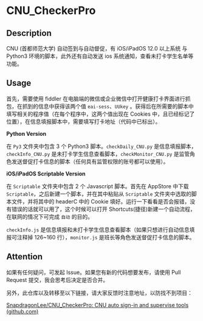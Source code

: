 # CNU_CheckerPro

## Description

CNU (首都师范大学) 自动签到与自动督促，有 iOS/iPadOS 12.0 以上系统 与 Python3 环境的脚本，此外还有自动发送 ios 系统通知，查看未打卡学生名单等功能。



## Usage

首先，需要使用 fiddler 在电脑端的微信或企业微信中打开健康打卡界面进行抓包，在抓到的信息中获得该两个值 `eai-sess`、`UUkey` 。获得后在所需要的脚本中填写相关的程序值（在每个程序中，这两个值出现在 Cookies 中，且已经标记了位置），在信息填报脚本中，需要填写打卡地址（代码中已标出）。



**Python Version**

在 `Py3` 文件夹中包含 3 个 Python3 脚本。`checkDaily_CNU.py` 是信息填报脚本，`checkInfo_CNU.py` 是未打卡学生信息查看脚本，`checkMonitor_CNU.py` 是监管角色发送督促打卡信息的脚本（任何具有监管权限的账号都可以使用）。



**iOS/iPadOS Scriptable Version**

在 `Scriptable` 文件夹中包含 2 个 Javascript 脚本。首先在 AppStore 中下载 `Scriptable`，之后新建一个脚本，并在其中粘贴从 `Scriptable` 文件夹中选取的脚本文件，并将其中的 headerC 中的 Cookie 填好。运行一下看看是否会报错，没有错误的话就可以用了，这个时候可以打开 Shortcuts(捷径)新建一个自动流程，在联网的情况下可完成 `自动` 的目的。

`checkInfo.js` 是信息填报和未打卡学生信息查看脚本（如果只想进行自动信息填报可注释掉 126~160 行），`monitor.js` 是班长等角色发送督促打卡信息的脚本。



## Attention

如果有任何疑问，可发起 Issue。如果您有新的代码想要发布，请使用 Pull Request 提交，我会思考后决定是否合并。



另外，此仓库以及转移至以下链接，请大家反馈时注意地址，以防找不到项目：

[SnapdragonLee/CNU_CheckerPro: CNU auto sign-in and supervise tools (github.com)](https://github.com/SnapdragonLee/CNU_CheckerPro) 
